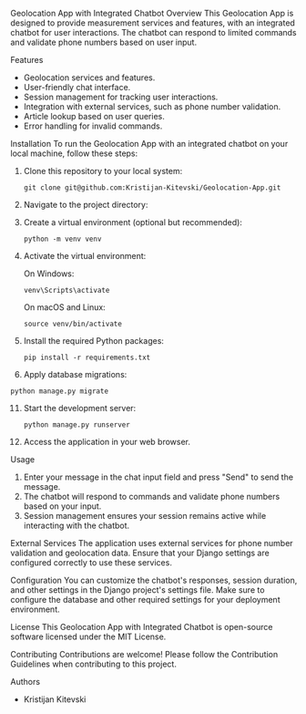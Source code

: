 Geolocation App with Integrated Chatbot
Overview
This Geolocation App is designed to provide measurement services and features, with an integrated chatbot for user interactions. The chatbot can respond to limited commands and validate phone numbers based on user input.

Features
- Geolocation services and features.
- User-friendly chat interface.
- Session management for tracking user interactions.
- Integration with external services, such as phone number validation.
- Article lookup based on user queries.
- Error handling for invalid commands.

Installation
To run the Geolocation App with an integrated chatbot on your local machine, follow these steps:

1. Clone this repository to your local system:

    `git clone git@github.com:Kristijan-Kitevski/Geolocation-App.git`

3. Navigate to the project directory:

4. Create a virtual environment (optional but recommended):

    `python -m venv venv`

6. Activate the virtual environment:

   On Windows:

    `venv\Scripts\activate`
   
   On macOS and Linux:

    `source venv/bin/activate`

8. Install the required Python packages:

    `pip install -r requirements.txt`

10. Apply database migrations:
  
   `python manage.py migrate`

11. Start the development server:

     `python manage.py runserver`

13. Access the application in your web browser.

Usage
1. Enter your message in the chat input field and press "Send" to send the message.
2. The chatbot will respond to commands and validate phone numbers based on your input.
3. Session management ensures your session remains active while interacting with the chatbot.

External Services
The application uses external services for phone number validation and geolocation data. Ensure that your Django settings are configured correctly to use these services.

Configuration
You can customize the chatbot's responses, session duration, and other settings in the Django project's settings file. Make sure to configure the database and other required settings for your deployment environment.

License
This Geolocation App with Integrated Chatbot is open-source software licensed under the MIT License.

Contributing
Contributions are welcome! Please follow the Contribution Guidelines when contributing to this project.

Authors
- Kristijan Kitevski
